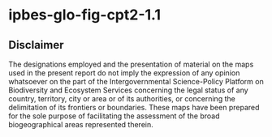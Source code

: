 # ipbes-glo-fig-cpt2-1.1

## Disclaimer

The designations employed and the presentation of material on the maps used in the present report do not imply the expression of any opinion whatsoever on the part of the Intergovernmental Science-Policy Platform on Biodiversity and Ecosystem Services concerning the legal status of any country, territory, city or area or of its authorities, or concerning the delimitation of its frontiers or boundaries. These maps have been prepared for the sole purpose of facilitating the assessment of the broad biogeographical areas represented therein.